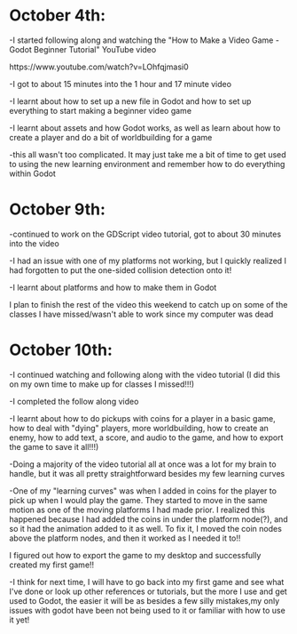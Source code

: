<h1>October 4th:</h1>
<p>-I started following along and watching the "How to Make a Video Game - Godot Beginner Tutorial" YouTube video</p>
<p>https://www.youtube.com/watch?v=LOhfqjmasi0</p>
<p>-I got to about 15 minutes into the 1 hour and 17 minute video</p>
<p>-I learnt about how to set up a new file in Godot and how to set up everything to start making a beginner video game</p>
<p>-I learnt about assets and how Godot works, as well as learn about how to create a player and do a bit of worldbuilding for a game</p>
<p>-this all wasn't too complicated. It may just take me a bit of time to get used to using the new learning environment and remember how to do everything within Godot</p>

<h1>October 9th:</h1>
<p>-continued to work on the GDScript video tutorial, got to about 30 minutes into the video</p>
<p>-I had an issue with one of my platforms not working, but I quickly realized I had forgotten to put the one-sided collision detection onto it!</p>
<p>-I learnt about platforms and how to make them in Godot </p>
<p>I plan to finish the rest of the video this weekend to catch up on some of the classes I have missed/wasn't able to work since my computer was dead</p>

<h1>October 10th:</h1>
<p>-I continued watching and following along with the video tutorial (I did this on my own time to make up for classes I missed!!!)</p>
<p>-I completed the follow along video </p>
<p>-I learnt about how to do pickups with coins for a player in a basic game, how to deal with "dying" players, more worldbuilding, how to create an enemy, how to add text, a score, and audio to the game, and how to export the game to save it all!!!) </p>
<p>-Doing a majority of the video tutorial all at once was a lot for my brain to handle, but it was all pretty straightforward besides my few learning curves</p>
<p>-One of my "learning curves" was when I added in coins for the player to pick up when I would play the game. They started to move in the same motion as one of the moving platforms I had made prior. I realized this happened because I had added the coins in under the platform node(?), and so it had the animation added to it as well. To fix it, I moved the coin nodes above the platform nodes, and then it worked as I needed it to!! </p>
<p> I figured out how to export the game to my desktop and successfully created my first game!! </p>
<p>-I think for next time, I will have to go back into my first game and see what I've done or look up other references or tutorials, but the more I use and get used to Godot, the easier it will be as besides a few silly mistakes,my only issues with godot have been not being used to it or familiar with how to use it yet!</p>
